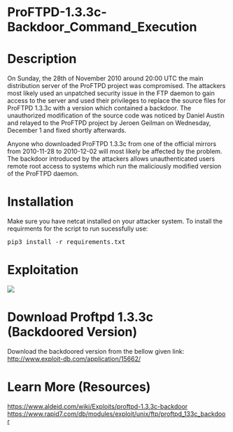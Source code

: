 
# ProFTPD-1.3.3c-Backdoor_Command_Execution

# Description
On Sunday, the 28th of November 2010 around 20:00 UTC the main distribution server of the ProFTPD project was compromised. The attackers most likely used an unpatched security issue in the FTP daemon to gain access to the server and used their privileges to replace the source files for ProFTPD 1.3.3c with a version which contained a backdoor. The unauthorized modification of the source code was noticed by Daniel Austin and relayed to the ProFTPD project by Jeroen Geilman on Wednesday, December 1 and fixed shortly afterwards. 

Anyone who downloaded ProFTPD 1.3.3c from one of the official mirrors from 2010-11-28 to 2010-12-02 will most likely be affected by the problem. The backdoor introduced by the attackers allows unauthenticated users remote root access to systems which run the maliciously modified version of the ProFTPD daemon. 

# Installation
Make sure you have netcat installed on your attacker system. To install the requirments for the script to run sucessfully use:

<pre>pip3 install -r requirements.txt</pre>


# Exploitation

<img src="https://media.giphy.com/media/H0MrdSE07wtLGZOF8Q/giphy.gif">

# Download Proftpd 1.3.3c (Backdoored Version)

Download the backdoored version from the bellow given link:<br>
<a href="http://www.exploit-db.com/application/15662/" target="_blank">http://www.exploit-db.com/application/15662/</a>


# Learn More (Resources)

<a href="https://www.aldeid.com/wiki/Exploits/proftpd-1.3.3c-backdoor" target="_blank">https://www.aldeid.com/wiki/Exploits/proftpd-1.3.3c-backdoor</a>
<a href="https://www.rapid7.com/db/modules/exploit/unix/ftp/proftpd_133c_backdoor" target="_blank">https://www.rapid7.com/db/modules/exploit/unix/ftp/proftpd_133c_backdoor</a>








